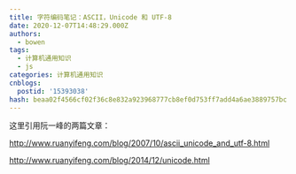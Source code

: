 ```yaml
---
title: 字符编码笔记：ASCII，Unicode 和 UTF-8
date: 2020-12-07T14:48:29.000Z
authors:
  - bowen
tags:
  - 计算机通用知识
  - js
categories: 计算机通用知识
cnblogs:
  postid: '15393038'
hash: beaa02f4566cf02f36c8e832a923968777cb8ef0d753ff7add4a6ae3889757bc
---
```


这里引用阮一峰的两篇文章：

http://www.ruanyifeng.com/blog/2007/10/ascii_unicode_and_utf-8.html

http://www.ruanyifeng.com/blog/2014/12/unicode.html

